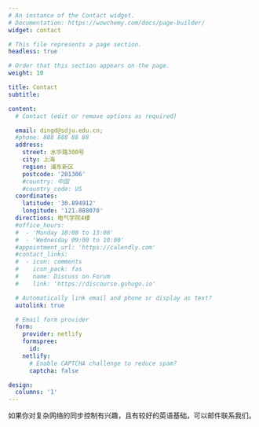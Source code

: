 ```yaml
---
# An instance of the Contact widget.
# Documentation: https://wowchemy.com/docs/page-builder/
widget: contact

# This file represents a page section.
headless: true

# Order that this section appears on the page.
weight: 10

title: Contact
subtitle:

content:
  # Contact (edit or remove options as required)

  email: dingd@sdju.edu.cn;
  #phone: 888 888 88 88
  address:
    street: 水华路300号
    city: 上海
    region: 浦东新区
    postcode: '201306'
    #country: 中国
    #country_code: US
  coordinates:
    latitude: '30.894912'
    longitude: '121.888078'
  directions: 电气学院4楼
  #office_hours:
  #  - 'Monday 10:00 to 13:00'
  #  - 'Wednesday 09:00 to 10:00'
  #appointment_url: 'https://calendly.com'
  #contact_links:
  #  - icon: comments
  #    icon_pack: fas
  #    name: Discuss on Forum
  #    link: 'https://discourse.gohugo.io'

  # Automatically link email and phone or display as text?
  autolink: true

  # Email form provider
  form:
    provider: netlify
    formspree:
      id:
    netlify:
      # Enable CAPTCHA challenge to reduce spam?
      captcha: false

design:
  columns: '1'
---
```

如果你对复杂网络的同步控制有兴趣，且有较好的英语基础，可以邮件联系我们。